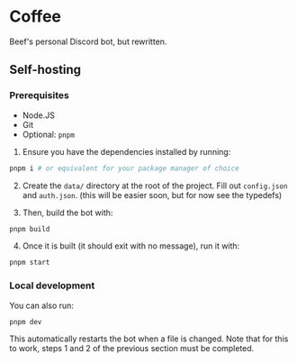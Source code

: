 # Coffee

Beef's personal Discord bot, but rewritten.

## Self-hosting

### Prerequisites

* Node.JS
* Git
* Optional: `pnpm`

1. Ensure you have the dependencies installed by running:
```sh
pnpm i # or equivalent for your package manager of choice
```

2. Create the `data/` directory at the root of the project.
Fill out `config.json` and `auth.json`. (this will be easier soon, but for now see the typedefs)

3. Then, build the bot with:
```sh
pnpm build
```

4. Once it is built (it should exit with no message), run it with:
```sh
pnpm start
```

### Local development

You can also run:
```sh
pnpm dev
```

This automatically restarts the bot when a file is changed. Note that for this to work, steps 1 and 2 of the previous section must be completed.
